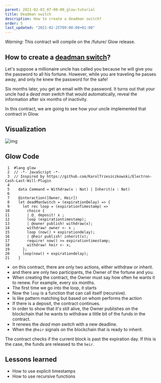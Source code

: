 ```yaml
---
parent: 2021-02-03_07-00-00_glow-tutorial
title: Deadman switch
description: How to create a deadman switch?
order: 5
last_updated: "2021-02-25T09:00:00+01:00"
---
```


*Warning:* This contract will compile on the /future/ Glow release.


## How to create a [deadman switch](https://gitlab.com/mukn/glow/-/blob/master/future/deadmanswitch.glow)?

Let's suppose a millionaire uncle has called you because he will give you the password to all his fortune.
However, while you are traveling he passes away, and only he knew the password for the safe!

Six months later, you get an email with the password.
It turns out that your uncle had a *dead man switch* that would automatically,
reveal the information after six months of inactivity.

In this contract, we are going to see how your uncle implemented that contract in Glow.

## Visualization

![img](https://ucarecdn.com/8b0ba880-443f-4b43-991d-ed5ac2dd2350/deadmanswitch.png)


## Glow Code

     1  #lang glow
     2  // -*- JavaScript -*-
     3  // Inspired by https://github.com/KarolTrzeszczkowski/Electron-Cash-Last-Will-Plugin
     4
     5    data Command = Withdraw(x : Nat) | Inherit(x : Nat)
     6
     7    @interaction([Owner, Heir])
     8    let deadManSwitch = (expirationDelay) => {
     9      let rec loop = (expirationTimestamp) =>
    10        choice {
    11        | @_ deposit! x ;
    12        loop (expirationtimestamp);
    13        | @owner publish! withdraw(x);
    14        withdraw! owner <- x ;
    15        loop (now() + expirationdelay);
    16        | @heir publish! inherit(x);
    17        require! now() >= expirationtimestamp;
    18        withdraw! heir <- x;
    19      };
    20      loop(now() + expirationdelay);
    21    }

-    on this contract, there are only two actions, either withdraw or inherit.
-    and there are only two participants, the Owner of the fortune and you.
-    When creating the contract, the Owner must say how often he wants it to renew. For example, every six months.
-    The first time we go into the loop, it starts
-    Now the `loop` is a function that can call itself (recursive).
-    Is like pattern matching but based on whom performs the action
-    If there is a deposit, the contract continues.
-    In order to show that it's still alive, the Owner publishes on the blockchain that he wants to withdraw a little bit of the funds in the contract.
-    It renews the *dead man switch* with a new deadline.
-    When the `@heir` signals on the blockchain that is ready to inherit.

The contract checks if the current block is past the expiration day.
If this is the case, the funds are released to the `heir`.


## Lessons learned

-   How to use explicit timestamps
-   How to use recursive functions
